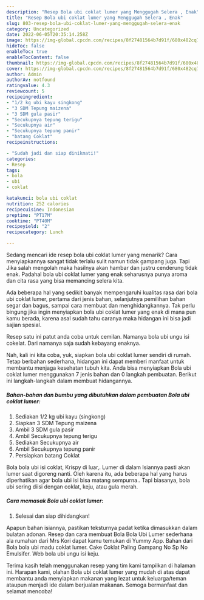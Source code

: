 ```yaml
---
description: "Resep Bola ubi coklat lumer yang Menggugah Selera , Enak"
title: "Resep Bola ubi coklat lumer yang Menggugah Selera , Enak"
slug: 803-resep-bola-ubi-coklat-lumer-yang-menggugah-selera-enak
category: Uncategorized
date: 2022-06-05T20:35:14.258Z
image: https://img-global.cpcdn.com/recipes/8f27481564b7d91f/680x482cq70/bola-ubi-coklat-lumer-foto-resep-utama.jpg
hideToc: false
enableToc: true
enableTocContent: false
thumbnail: https://img-global.cpcdn.com/recipes/8f27481564b7d91f/680x482cq70/bola-ubi-coklat-lumer-foto-resep-utama.jpg
cover: https://img-global.cpcdn.com/recipes/8f27481564b7d91f/680x482cq70/bola-ubi-coklat-lumer-foto-resep-utama.jpg
author: Admin
authorAv: notfound
ratingvalue: 4.3
reviewcount: 5
recipeingredient:
- "1/2 kg ubi kayu singkong"
- "3 SDM Tepung maizena"
- "3 SDM gula pasir"
- "Secukupnya tepung terigu"
- "Secukupnya air"
- "Secukupnya tepung panir"
- "batang Coklat"
recipeinstructions:

- "Sudah jadi dan siap dinikmati!"
categories:
- Resep
tags:
- bola
- ubi
- coklat

katakunci: bola ubi coklat 
nutrition: 252 calories
recipecuisine: Indonesian
preptime: "PT17M"
cooktime: "PT40M"
recipeyield: "2"
recipecategory: Lunch

---
```



Sedang mencari ide resep bola ubi coklat lumer yang menarik? Cara menyiapkannya sangat tidak terlalu sulit namun tidak gampang juga. Tapi Jika salah mengolah maka hasilnya akan hambar dan justru cenderung tidak enak. Padahal bola ubi coklat lumer yang enak seharusnya punya aroma dan cita rasa yang bisa memancing selera kita.


Ada beberapa hal yang sedikit banyak mempengaruhi kualitas rasa dari bola ubi coklat lumer, pertama dari jenis bahan, selanjutnya pemilihan bahan segar dan bagus, sampai cara membuat dan menghidangkannya. Tak perlu bingung jika ingin menyiapkan bola ubi coklat lumer yang enak di mana pun kamu berada, karena asal sudah tahu caranya maka hidangan ini bisa jadi sajian spesial.

Resep satu ini patut anda coba untuk cemilan. Namanya bola ubi ungu isi cokelat. Dari namanya saja sudah kebayang enaknya.


Nah, kali ini kita coba, yuk, siapkan bola ubi coklat lumer sendiri di rumah. Tetap berbahan sederhana, hidangan ini dapat memberi manfaat untuk membantu menjaga kesehatan tubuh kita. Anda bisa menyiapkan Bola ubi coklat lumer menggunakan 7 jenis bahan dan 0 langkah pembuatan. Berikut ini langkah-langkah dalam membuat hidangannya.

<!--inarticleads1-->

##### Bahan-bahan dan bumbu yang dibutuhkan dalam pembuatan Bola ubi coklat lumer:

1. Sediakan 1/2 kg ubi kayu (singkong)
1. Siapkan 3 SDM Tepung maizena
1. Ambil 3 SDM gula pasir
1. Ambil Secukupnya tepung terigu
1. Sediakan Secukupnya air
1. Ambil Secukupnya tepung panir
1. Persiapkan batang Coklat


Bola bola ubi isi coklat, Krispy di luar,. Lumer di dalam Isiannya pasti akan lumer saat digoreng nanti. Oleh karena itu, ada beberapa hal yang harus diperhatikan agar bola ubi isi bisa matang sempurna.. Tapi biasanya, bola ubi sering diisi dengan coklat, keju, atau gula merah. 

<!--inarticleads2-->

##### Cara memasak Bola ubi coklat lumer:


1. Selesai dan siap dihidangkan!

Apapun bahan isiannya, pastikan teksturnya padat ketika dimasukkan dalam bulatan adonan. Resep dan cara membuat Bola Bola Ubi Lumer sederhana ala rumahan dari Mrs Kori dapat kamu temukan di Yummy App. Bahan dari Bola bola ubi madu coklat lumer. Cake Coklat Paling Gampang No Sp No Emulsifer. Web bola ubi ungu isi keju. 

Terima kasih telah menggunakan resep yang tim kami tampilkan di halaman ini. Harapan kami, olahan Bola ubi coklat lumer yang mudah di atas dapat membantu anda menyiapkan makanan yang lezat untuk keluarga/teman ataupun menjadi ide dalam berjualan makanan. Semoga bermanfaat dan selamat mencoba!

